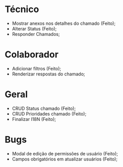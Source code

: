 # Técnico

-   Mostrar anexos nos detalhes do chamado (Feito);
-   Alterar Status (Feito);
-   Responder Chamados;

# Colaborador

-   Adicionar filtros (Feito);
-   Renderizar respostas do chamado;

# Geral

-   CRUD Status chamado (Feito);
-   CRUD Prioridades chamado (Feito);
-   Finalizar I18N (Feito);

# Bugs

-   Modal de edição de permissões de usuário (Feito);
-   Campos obrigatórios em atualizar usuários (Feito);
